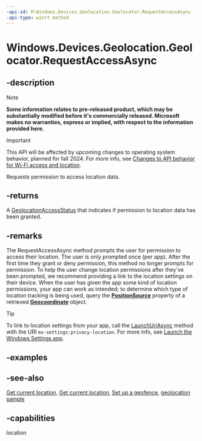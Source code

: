 ```yaml
---
-api-id: M:Windows.Devices.Geolocation.Geolocator.RequestAccessAsync
-api-type: winrt method
---
```


<!-- Method syntax
public Windows.Foundation.IAsyncOperation<Windows.Devices.Geolocation.GeolocationAccessStatus> RequestAccessAsync()
-->

# Windows.Devices.Geolocation.Geolocator.RequestAccessAsync

## -description

> [!NOTE]
> **Some information relates to pre-released product, which may be substantially modified before it's commercially released. Microsoft makes no warranties, express or implied, with respect to the information provided here.**

> [!IMPORTANT]
> This API will be affected by upcoming changes to operating system behavior, planned for fall 2024. For more info, see [Changes to API behavior for Wi-Fi access and location](/windows/win32/nativewifi/wi-fi-access-location-changes).

Requests permission to access location data.

## -returns
A [GeolocationAccessStatus](geolocationaccessstatus.md) that indicates if permission to location data has been granted.

## -remarks
The RequestAccessAsync method prompts the user for permission to access their location. The user is only prompted once (per app). After the first time they grant or deny permission, this method no longer prompts for permission. To help the user change location permissions after they've been prompted, we recommend providing a link to the location settings on their device. When the user has given the app some kind of location permissions, your app can work as intended; to determine which type of location tracking is being used, query the **[PositionSource](geocoordinate_positionsource.md)** property of a retrieved **[Geocoordinate](Geocoordinate.md)** object. 

> [!TIP]
> To link to location settings from your app, call the [LaunchUriAsync](../windows.system/launcher_launchuriasync_53691900.md) method with the URI `ms-settings:privacy-location`. For more info, see [Launch the Windows Settings app](/windows/uwp/launch-resume/launch-settings-app).



## -examples

## -see-also
[Get current location](/windows/uwp/maps-and-location/get-location), [Get current location](/windows/uwp/maps-and-location/get-location), [Set up a geofence](/windows/uwp/maps-and-location/set-up-a-geofence), [geolocation sample](https://github.com/Microsoft/Windows-universal-samples/tree/master/Samples/Geolocation)
## -capabilities
location
